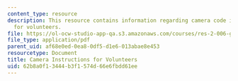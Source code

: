 ```yaml
---
content_type: resource
description: This resource contains information regarding camera code instructions
  for volunteers.
file: https://ol-ocw-studio-app-qa.s3.amazonaws.com/courses/res-2-006-girls-who-build-cameras-summer-2016/62b8a0f13444b3f1574d66e6fbdd61ee_MITRES_2_006SUM16_Cam_Vols.pdf
file_type: application/pdf
parent_uid: af68e0ed-0ea8-0df5-d1e6-013abae8e453
resourcetype: Document
title: Camera Instructions for Volunteers
uid: 62b8a0f1-3444-b3f1-574d-66e6fbdd61ee
---
```

